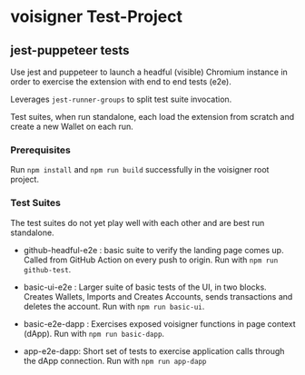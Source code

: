 # voisigner Test-Project

## jest-puppeteer tests

Use jest and puppeteer to launch a headful (visible) Chromium instance in order to exercise the extension with end to end tests (e2e).

Leverages `jest-runner-groups` to split test suite invocation. 

Test suites, when run standalone, each load the extension from scratch and create a new Wallet on each run. 


### Prerequisites 

Run `npm install` and `npm run build` successfully in the voisigner root project. 


### Test Suites

The test suites do not yet play well with each other and are best run standalone. 

- github-headful-e2e : basic suite to verify the landing page comes up. Called from GitHub Action on every push to origin. Run with `npm run github-test`.

- basic-ui-e2e :  Larger suite of basic tests of the UI, in two blocks. Creates Wallets, Imports and Creates Accounts, sends transactions and deletes the account. Run with `npm run basic-ui`.

- basic-e2e-dapp : Exercises exposed voisigner functions in page context (dApp). Run with `npm run basic-dapp`.  

- app-e2e-dapp: Short set of tests to exercise application calls through the dApp connection. Run with `npm run app-dapp`
